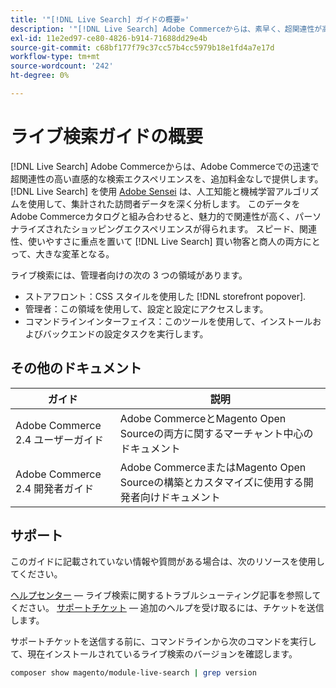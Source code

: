 ```yaml
---
title: '"[!DNL Live Search] ガイドの概要»'
description: '"[!DNL Live Search] Adobe Commerceからは、素早く、超関連性が高く、直感的な検索エクスペリエンスを提供します。」'
exl-id: 11e2ed97-ce80-4826-b914-71688dd29e4b
source-git-commit: c68bf177f79c37cc57b4cc5979b18e1fd4a7e17d
workflow-type: tm+mt
source-wordcount: '242'
ht-degree: 0%

---
```


# ライブ検索ガイドの概要

[!DNL Live Search] Adobe Commerceからは、Adobe Commerceでの迅速で超関連性の高い直感的な検索エクスペリエンスを、追加料金なしで提供します。 [!DNL Live Search] を使用 [Adobe Sensei](https://www.adobe.com/sensei.html) は、人工知能と機械学習アルゴリズムを使用して、集計された訪問者データを深く分析します。 このデータをAdobe Commerceカタログと組み合わせると、魅力的で関連性が高く、パーソナライズされたショッピングエクスペリエンスが得られます。 スピード、関連性、使いやすさに重点を置いて [!DNL Live Search] 買い物客と商人の両方にとって、大きな変革となる。

ライブ検索には、管理者向けの次の 3 つの領域があります。

* ストアフロント：CSS スタイルを使用した [!DNL storefront popover].
* 管理者：この領域を使用して、設定と設定にアクセスします。
* コマンドラインインターフェイス：このツールを使用して、インストールおよびバックエンドの設定タスクを実行します。

## その他のドキュメント

| ガイド | 説明 |
|--- |--- |
| Adobe Commerce 2.4 ユーザーガイド | Adobe CommerceとMagento Open Sourceの両方に関するマーチャント中心のドキュメント |
| Adobe Commerce 2.4 開発者ガイド | Adobe CommerceまたはMagento Open Sourceの構築とカスタマイズに使用する開発者向けドキュメント |

## サポート

このガイドに記載されていない情報や質問がある場合は、次のリソースを使用してください。

[ヘルプセンター](https://experienceleague.adobe.com/docs/commerce-knowledge-base/kb/help-center-guide/magento-help-center-user-guide.html#submit-ticket)  — ライブ検索に関するトラブルシューティング記事を参照してください。
[サポートチケット](https://experienceleague.adobe.com/docs/commerce-knowledge-base/kb/help-center-guide/magento-help-center-user-guide.html#submit-ticket)  — 追加のヘルプを受け取るには、チケットを送信します。

サポートチケットを送信する前に、コマンドラインから次のコマンドを実行して、現在インストールされているライブ検索のバージョンを確認します。

```bash
composer show magento/module-live-search | grep version
```
